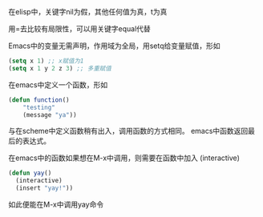 在elisp中，关键字nil为假，其他任何值为真，t为真

用=去比较有局限性，可以用关键字equal代替

Emacs中的变量无需声明，作用域为全局，用setq给变量赋值，形如
``` lisp
(setq x 1) ;; x赋值为1
(setq x 1 y 2 z 3) ;; 多重赋值
```

在emacs中定义一个函数，形如
```lisp
(defun function()
    "testing"
    (message "ya"))
```
与在scheme中定义函数稍有出入，调用函数的方式相同。
emacs中函数返回最后的表达式。

在emacs中的函数如果想在M-x中调用，则需要在函数中加入 (interactive)
```lisp
(defun yay()
  (interactive)
  (insert "yay!"))
```
如此便能在M-x中调用yay命令